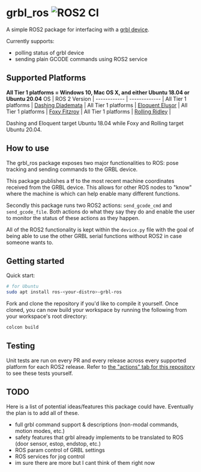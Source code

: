 # grbl_ros ![ROS2 CI](https://github.com/flynneva/grbl_ros/workflows/ROS2%20CI/badge.svg)

A simple ROS2 package for interfacing with a [grbl device](https://github.com/gnea/grbl).

Currently supports:
- polling status of grbl device
- sending plain GCODE commands using ROS2 service

## Supported Platforms
**All Tier 1 platforms = Windows 10, Mac OS X, and either Ubuntu 18.04 or Ubuntu 20.04**
OS           | ROS 2 Version |
------------ | ------------- |
All Tier 1 platforms | [Dashing Diademata](https://index.ros.org/doc/ros2/Releases/Release-Dashing-Diademata/) | 
All Tier 1 platforms | [Eloquent Elusor](https://index.ros.org/doc/ros2/Releases/Release-Eloquent-Elusor/) |
All Tier 1 platforms | [Foxy Fitzroy](https://index.ros.org/doc/ros2/Releases/Release-Foxy-Fitzroy/) |
All Tier 1 platforms | [Rolling Ridley](https://index.ros.org/doc/ros2/Releases/Release-Rolling-Ridley/) |

Dashing and Eloquent target Ubuntu 18.04 while Foxy and Rolling target Ubuntu 20.04.

## How to use
The grbl_ros package exposes two major functionalities to ROS: pose tracking and sending commands to the GRBL device.

This package publishes a tf to the most recent machine coordinates received from the GRBL device. This allows for other ROS nodes to "know" where the machine is which can help enable many different functions.

Secondly this package runs two ROS2 actions: `send_gcode_cmd` and `send_gcode_file`. Both actions do what they say they do and enable the user to monitor the status of these actions as they happen.

All of the ROS2 functionality is kept within the `device.py` file with the goal of being able to use the other GRBL serial functions without ROS2 in case someone wants to.

## Getting started

Quick start:
```bash
# for Ubuntu
sudo apt install ros-<your-distro>-grbl-ros
```

Fork and clone the repository if you'd like to compile it yourself.
Once cloned, you can now build your workspace by running the following from your workspace's root directory:
```bash
colcon build
```

## Testing
Unit tests are run on every PR and every release across every supported platform for each ROS2 release. Refer to [the "actions" tab for this repository](https://github.com/flynneva/grbl_ros/actions?query=workflow%3A%22ROS+2+CI%22) to see these tests yourself.

## TODO
Here is a list of potential ideas/features this package could have. Eventually the plan is to add all of these.
- full grbl command support & descriptions (non-modal commands, motion modes, etc.)
- safety features that grbl already implements to be translated to ROS (door sensor, estop, endstop, etc.)
- ROS param control of GRBL settings
- ROS services for jog control
- im sure there are more but I cant think of them right now
